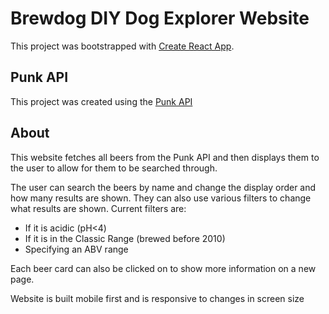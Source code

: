 # Brewdog DIY Dog Explorer Website

  

This project was bootstrapped with [Create React App](https://github.com/facebook/create-react-app).

  

## Punk API

This project was created using the [Punk API](https://punkapi.com/)


## About
This website fetches all beers from the Punk API and then displays them to the user to allow for them to be searched through. 

The user can search the beers by name and change the display order and how many results are shown. They can also use various filters to change what results are shown.
Current filters are:

 - If it is acidic (pH<4)
 - If it is in the Classic Range (brewed before 2010)
 - Specifying an ABV range

Each beer card can also be clicked on to show more information on a new page.

Website is built mobile first and is responsive to changes in screen size
